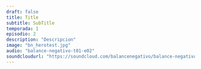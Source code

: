 ```yaml
---
draft: false
title: Title
subtitle: SubTitle
temporada: 1
episodio: 2
description: "Descripcion"
image: "bn_herotest.jpg"
audio: "balance-negativo-t01-e02"
soundcloudurl: "https://soundcloud.com/balancenegativo/balance-negativo-t01-e02"
---
```


